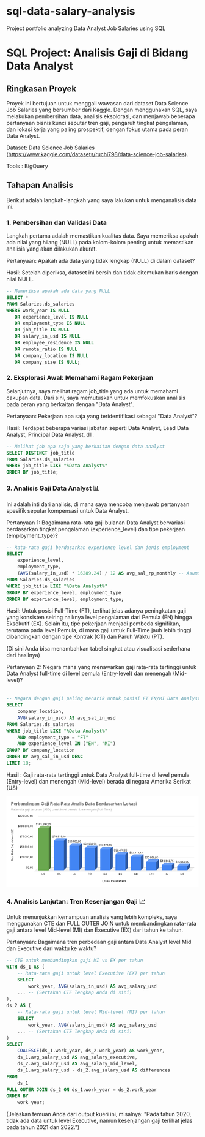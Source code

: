 # sql-data-salary-analysis
Project portfolio analyzing Data Analyst Job Salaries using SQL

# SQL Project: Analisis Gaji di Bidang Data Analyst

## Ringkasan Proyek
Proyek ini bertujuan untuk menggali wawasan dari dataset Data Science Job Salaries yang bersumber dari Kaggle. Dengan menggunakan SQL, saya melakukan pembersihan data, analisis eksplorasi, dan menjawab beberapa pertanyaan bisnis kunci seputar tren gaji, pengaruh tingkat pengalaman, dan lokasi kerja yang paling prospektif, dengan fokus utama pada peran Data Analyst.

Dataset: Data Science Job Salaries (https://www.kaggle.com/datasets/ruchi798/data-science-job-salaries).

Tools : BigQuery

## Tahapan Analisis

Berikut adalah langkah-langkah yang saya lakukan untuk menganalisis data ini.

### 1. Pembersihan dan Validasi Data

Langkah pertama adalah memastikan kualitas data. Saya memeriksa apakah ada nilai yang hilang (NULL) pada kolom-kolom penting untuk memastikan analisis yang akan dilakukan akurat.

Pertanyaan: Apakah ada data yang tidak lengkap (NULL) di dalam dataset?

Hasil: Setelah diperiksa, dataset ini bersih dan tidak ditemukan baris dengan nilai NULL.

```sql
-- Memeriksa apakah ada data yang NULL
SELECT *
FROM Salaries.ds_salaries
WHERE work_year IS NULL
   OR experience_level IS NULL
   OR employment_type IS NULL
   OR job_title IS NULL
   OR salary_in_usd IS NULL
   OR employee_residence IS NULL
   OR remote_ratio IS NULL
   OR company_location IS NULL
   OR company_size IS NULL;
```

### 2. Eksplorasi Awal: Memahami Ragam Pekerjaan

Selanjutnya, saya melihat ragam job_title yang ada untuk memahami cakupan data. Dari sini, saya memutuskan untuk memfokuskan analisis pada peran yang berkaitan dengan "Data Analyst".

Pertanyaan: Pekerjaan apa saja yang teridentifikasi sebagai "Data Analyst"?

Hasil: Terdapat beberapa variasi jabatan seperti Data Analyst, Lead Data Analyst, Principal Data Analyst, dll.

```SQL
-- Melihat job apa saja yang berkaitan dengan data analyst
SELECT DISTINCT job_title
FROM Salaries.ds_salaries
WHERE job_title LIKE "%Data Analyst%"
ORDER BY job_title;
```

### 3. Analisis Gaji Data Analyst 📊

Ini adalah inti dari analisis, di mana saya mencoba menjawab pertanyaan spesifik seputar kompensasi untuk Data Analyst.

Pertanyaan 1: Bagaimana rata-rata gaji bulanan Data Analyst bervariasi berdasarkan tingkat pengalaman (experience_level) dan tipe pekerjaan (employment_type)?

```SQL
-- Rata-rata gaji berdasarkan experience level dan jenis employment
SELECT 
    experience_level, 
    employment_type,
    (AVG(salary_in_usd) * 16289.24) / 12 AS avg_sal_rp_monthly -- Asumsi kurs saat ini
FROM Salaries.ds_salaries
WHERE job_title LIKE "%Data Analyst%"
GROUP BY experience_level, employment_type
ORDER BY experience_level, employment_type;
```
Hasil: Untuk posisi Full-Time (FT), terlihat jelas adanya peningkatan gaji yang konsisten seiring naiknya level pengalaman dari Pemula (EN) hingga Eksekutif (EX). Selain itu, tipe pekerjaan menjadi pembeda signifikan, terutama pada level Pemula, di mana gaji untuk Full-Time jauh lebih tinggi dibandingkan dengan tipe Kontrak (CT) dan Paruh Waktu (PT).

(Di sini Anda bisa menambahkan tabel singkat atau visualisasi sederhana dari hasilnya)

Pertanyaan 2: Negara mana yang menawarkan gaji rata-rata tertinggi untuk Data Analyst full-time di level pemula (Entry-level) dan menengah (Mid-level)?
```SQL

-- Negara dengan gaji paling menarik untuk posisi FT EN/MI Data Analyst
SELECT 
    company_location,
    AVG(salary_in_usd) AS avg_sal_in_usd
FROM Salaries.ds_salaries
WHERE job_title LIKE "%Data Analyst%"
    AND employment_type = "FT"
    AND experience_level IN ("EN", "MI")
GROUP BY company_location
ORDER BY avg_sal_in_usd DESC
LIMIT 10;
```
Hasil : Gaji rata-rata tertinggi untuk Data Analyst full-time di level pemula (Entry-level) dan menengah (Mid-level) berada di negara Amerika Serikat (US)

![Grafik Perbandingan Gaji](Perbandingan%20Gaji%20Rata-Rata%20Analis%20Data%20Berdasarkan%20Lokasi.png)

### 4. Analisis Lanjutan: Tren Kesenjangan Gaji 📈

Untuk menunjukkan kemampuan analisis yang lebih kompleks, saya menggunakan CTE dan FULL OUTER JOIN untuk membandingkan rata-rata gaji antara level Mid-level (MI) dan Executive (EX) dari tahun ke tahun.

Pertanyaan: Bagaimana tren perbedaan gaji antara Data Analyst level Mid dan Executive dari waktu ke waktu?

```SQL
-- CTE untuk membandingkan gaji MI vs EX per tahun
WITH ds_1 AS (
    -- Rata-rata gaji untuk level Executive (EX) per tahun
    SELECT 
        work_year, AVG(salary_in_usd) AS avg_salary_usd
    ... -- (Sertakan CTE lengkap Anda di sini)
),
ds_2 AS (
    -- Rata-rata gaji untuk level Mid-level (MI) per tahun
    SELECT
        work_year, AVG(salary_in_usd) AS avg_salary_usd
    ... -- (Sertakan CTE lengkap Anda di sini)
)
SELECT 
    COALESCE(ds_1.work_year, ds_2.work_year) AS work_year,
    ds_1.avg_salary_usd AS avg_salary_executive,
    ds_2.avg_salary_usd AS avg_salary_mid_level,
    ds_1.avg_salary_usd - ds_2.avg_salary_usd AS differences
FROM 
    ds_1 
FULL OUTER JOIN ds_2 ON ds_1.work_year = ds_2.work_year
ORDER BY
    work_year;
```
(Jelaskan temuan Anda dari output kueri ini, misalnya: "Pada tahun 2020, tidak ada data untuk level Executive, namun kesenjangan gaji terlihat jelas pada tahun 2021 dan 2022.")
